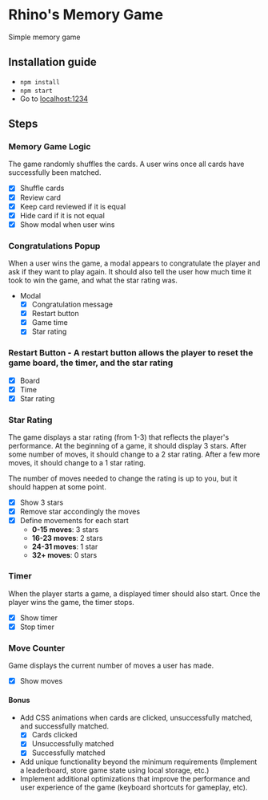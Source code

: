 # Rhino's Memory Game

Simple memory game

## Installation guide

* `npm install`
* `npm start`
* Go to [localhost:1234](http://localhost:1234)

## Steps

### Memory Game Logic
The game randomly shuffles the cards. A user wins once all cards have successfully been matched.

- [x] Shuffle cards
- [x] Review card
- [x] Keep card reviewed if it is equal
- [x] Hide card if it is not equal
- [x] Show modal when user wins

### Congratulations Popup
When a user wins the game, a modal appears to congratulate the player and ask if they want to play again. It should also tell the user how much time it took to win the game, and what the star rating was.

* Modal
  - [x] Congratulation message
  - [x] Restart button
  - [x] Game time
  - [x] Star rating

### Restart Button - A restart button allows the player to reset the game board, the timer, and the star rating
- [x] Board
- [x] Time
- [x] Star rating

### Star Rating
The game displays a star rating (from 1-3) that reflects the player's performance. At the beginning of a game, it should display 3 stars. After some number of moves, it should change to a 2 star rating. After a few more moves, it should change to a 1 star rating.

The number of moves needed to change the rating is up to you, but it should happen at some point.

- [x] Show 3 stars
- [x] Remove star accondingly the moves
- [x] Define movements for each start
  * **0-15 moves**: 3 stars
  * **16-23 moves**: 2 stars
  * **24-31 moves**: 1 star
  * **32+ moves**: 0 stars

### Timer
When the player starts a game, a displayed timer should also start. Once the player wins the game, the timer stops.

- [x] Show timer
- [x] Stop timer

### Move Counter
Game displays the current number of moves a user has made.

- [x] Show moves

#### Bonus

* Add CSS animations when cards are clicked, unsuccessfully matched, and successfully matched.
  - [x] Cards clicked
  - [x] Unsuccessfully matched
  - [x] Successfully matched

* Add unique functionality beyond the minimum requirements (Implement a leaderboard, store game state using local storage, etc.)
* Implement additional optimizations that improve the performance and user experience of the game (keyboard shortcuts for gameplay, etc).
